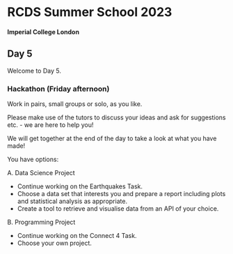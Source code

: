 # RCDS Summer School 2023
#### Imperial College London

## Day 5
Welcome to Day 5.

### Hackathon (Friday afternoon)

Work in pairs, small groups or solo, as you like.

Please make use of the tutors to discuss your ideas and ask for suggestions etc. - we are here to help you!

We will get together at the end of the day to take a look at what you have made!

You have options:

A. Data Science Project

* Continue working on the Earthquakes Task.
* Choose a data set that interests you and prepare a report including plots and statistical analysis as appropriate.
* Create a tool to retrieve and visualise data from an API of your choice.

B. Programming Project

* Continue working on the Connect 4 Task.
* Choose your own project.
